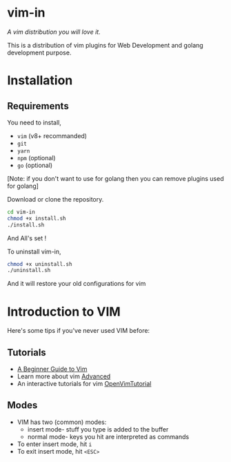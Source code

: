 # vim-in

_A vim distribution you will love it._

This is a distribution of vim plugins for Web Development and golang development purpose.

# Installation

## Requirements

You need to install,

- `vim` (v8+ recommanded)
- `git`
- `yarn`
- `npm` (optional)
- `go` (optional)

[Note: if you don't want to use for golang then you can remove plugins used for golang]

Download or clone the repository.

```sh
cd vim-in
chmod +x install.sh
./install.sh
```

And All's set !

To uninstall vim-in,

```sh
chmod +x uninstall.sh
./uninstall.sh
```

And it will restore your old configurations for vim

# Introduction to VIM

Here's some tips if you've never used VIM before:

## Tutorials

- [A Beginner Guide to Vim](https://mrinjamul.github.io/unixTutorials/vim/A_Beginner_Guide_to_Vim.html)
- Learn more about vim [Advanced](https://mrinjamul.github.io/unixTutorials/vim/vim_expert.html)
- An interactive tutorials for vim [OpenVimTutorial](https://www.openvim.com/)

## Modes

- VIM has two (common) modes:
  - insert mode- stuff you type is added to the buffer
  - normal mode- keys you hit are interpreted as commands
- To enter insert mode, hit `i`
- To exit insert mode, hit `<ESC>`
